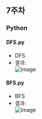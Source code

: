 ## 7주차
### Python

#### DFS.py
- DFS
- 결과:  
![image](https://user-images.githubusercontent.com/46733911/136750078-3520052a-8c6e-4988-877c-befb958a94ea.png)  


#### BFS.py

- BFS  
- 결과:  
![image](https://user-images.githubusercontent.com/46733911/137613920-d43681e0-a5d7-4313-b88b-25dee04ace7e.png)
   
